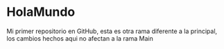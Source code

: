 # HolaMundo
Mi primer repositorio en GitHub, esta es otra rama diferente a la principal, los cambios hechos aqui no afectan a la rama Main
